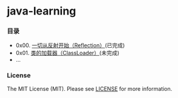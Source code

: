 # java-learning
### 目录
- 0x00. [一切从反射开始（Reflection）](/doc/0x00.Reflection.md)(已完成)
- 0x01. [类的加载器（ClassLoader）](/doc/0x01.ClassLoader.md)(未完成)
- ...

### License
The MIT License (MIT). Please see [LICENSE](LICENSE) for more information.
